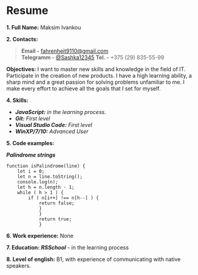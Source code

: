 # Resume

**1. Full Name:** Maksim Ivankou  

**2. Contacts:** 
>**Email -** [fahrenheit9110@gmail.com](fahrenheit9110@gmail.com/ "Email")  
>**Telegramm -** [@Sashka12345](https://t.me/Sashka12345/ "Telegramm")
>**Tel. -** +375 (29) 835-55-99  

**Objectives:** I want to master new skills and knowledge in the field of IT. Participate in the creation of new products. I have a high learning ability, a sharp mind and a great passion for solving problems unfamiliar to me. I make every effort to achieve all the goals that I set for myself.  

**4. Skills:** 
* ***JavaScript:*** *in the learning process.*
*  ***Git:*** *First level*
*  ***Visual Studio Code:*** *First level*
*  ***WinXP/7/10:*** *Advanced User*  

**5. Code examples:**  

***Palindrome strings***  

    function isPalindrome(line) {  
        let i = 0;  
        let n = line.toString();  
        console.log(n);  
        let h = n.length - 1;  
        while ( h > 1 ) {  
            if ( n[i++] !== n[h--] ) {  
                return false;  
                }  
                }  
                return true;  
                }  

 **6. Work experience:** None  

 **7. Education:** ***RSSchool*** - in the learning process  

 **8. Level of english:** B1, with experience of communicating with native speakers.


